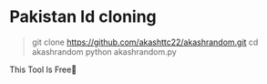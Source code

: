# Pakistan Id cloning




>git clone https://github.com/akashttc22/akashrandom.git
>cd akashrandom
>python akashrandom.py


This Tool Is Free🥀
